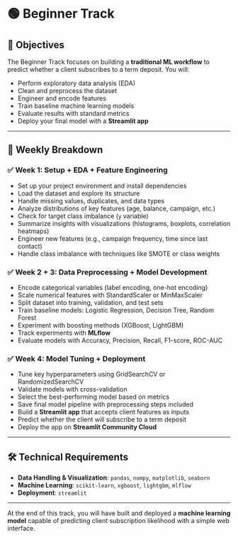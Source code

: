 # 🟢 Beginner Track

## 🎯 Objectives

The Beginner Track focuses on building a **traditional ML workflow** to predict whether a client subscribes to a term deposit. You will:

* Perform exploratory data analysis (EDA)
* Clean and preprocess the dataset
* Engineer and encode features
* Train baseline machine learning models
* Evaluate results with standard metrics
* Deploy your final model with a **Streamlit app**

---

## 📅 Weekly Breakdown

### ✅ Week 1: Setup + EDA + Feature Engineering

* Set up your project environment and install dependencies
* Load the dataset and explore its structure
* Handle missing values, duplicates, and data types
* Analyze distributions of key features (age, balance, campaign, etc.)
* Check for target class imbalance (`y` variable)
* Summarize insights with visualizations (histograms, boxplots, correlation heatmaps)
* Engineer new features (e.g., campaign frequency, time since last contact)
* Handle class imbalance with techniques like SMOTE or class weights

### ✅ Week 2 + 3: Data Preprocessing + Model Development

* Encode categorical variables (label encoding, one-hot encoding)
* Scale numerical features with StandardScaler or MinMaxScaler
* Split dataset into training, validation, and test sets
* Train baseline models: Logistic Regression, Decision Tree, Random Forest
* Experiment with boosting methods (XGBoost, LightGBM)
* Track experiments with **MLflow**
* Evaluate models with Accuracy, Precision, Recall, F1-score, ROC-AUC

### ✅ Week 4: Model Tuning + Deployment

* Tune key hyperparameters using GridSearchCV or RandomizedSearchCV
* Validate models with cross-validation
* Select the best-performing model based on metrics
* Save final model pipeline with preprocessing steps included
* Build a **Streamlit app** that accepts client features as inputs
* Predict whether the client will subscribe to a term deposit
* Deploy the app on **Streamlit Community Cloud**

---

## 🛠️ Technical Requirements

* **Data Handling & Visualization**: `pandas`, `numpy`, `matplotlib`, `seaborn`
* **Machine Learning**: `scikit-learn`, `xgboost`, `lightgbm`, `mlflow`
* **Deployment**: `streamlit`

---

At the end of this track, you will have built and deployed a **machine learning model** capable of predicting client subscription likelihood with a simple web interface.
